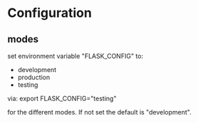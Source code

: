 # Configuration

## modes

set environment variable "FLASK_CONFIG" to:

- development
- production
- testing

via:
    export FLASK_CONFIG="testing"

for the different modes. If not set the default is "development".

